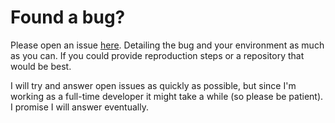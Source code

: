 # Found a bug?

Please open an issue [here](https://github.com/tk-ni/vssm/issues). Detailing the bug and your environment as much as you can. If you could provide reproduction steps or a repository that would be best.

I will try and answer open issues as quickly as possible, but since I'm working as a full-time developer it might take a while (so please be patient). I promise I will answer eventually.
